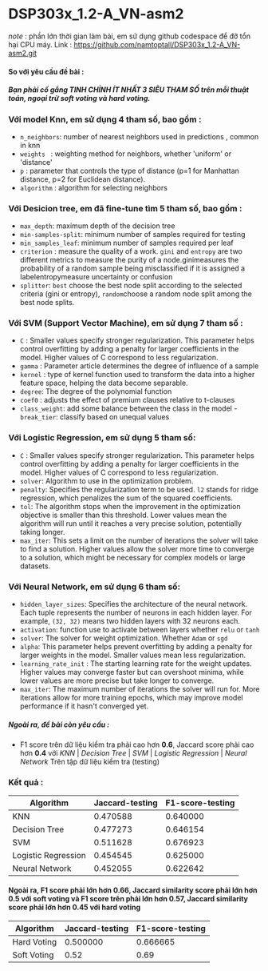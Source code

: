 # DSP303x_1.2-A_VN-asm2
*note* : phần lớn thời gian làm bài, em sử dụng github codespace để đỡ tổn hại CPU máy. 
Link : https://github.com/namtoptall/DSP303x_1.2-A_VN-asm2.git
#### So với yêu cầu đề bài : 
##### Bạn phải cố gắng TINH CHỈNH ÍT NHẤT 3 SIÊU THAM SỐ trên mỗi thuật toán, ngoại trừ soft voting và hard voting.
### Với model Knn, em sử dụng 4 tham số, bao gồm : 
- ```n_neighbors```: number of nearest neighbors used in predictions , common in knn
- ```weights ``` : weighting method for neighbors, whether 'uniform' or 'distance'
- ``` p ``` : parameter that controls the type of distance (p=1 for Manhattan distance, p=2 for Euclidean distance).
- ```algorithm``` : algorithm for selecting neighbors
### Với Desicion tree, em đã fine-tune tìm 5 tham số, bao gồm : 
- ```max_depth```: maximum depth of the decision tree
- ```min-samples-split```: minimum number of samples required for testing 
- ```min_samples_leaf```: minimum number of samples required per leaf 
- ```criterion``` : measure the quality of a work. ```gini``` and ```entropy``` are two different metrics to measure the purity of a node.ginimeasures the probability of a random sample being misclassified if it is assigned a labelentropymeasure uncertainty or confusion
- ```splitter```:  ```best``` choose the best node split according to the selected criteria (gini or entropy), ```random```choose a random node split among the best node splits. 
### Với SVM (Support Vector Machine), em sử dụng 7 tham số : 
- ```C``` : Smaller values specify stronger regularization. This parameter helps control overfitting by adding a penalty for larger coefficients in the model. Higher values of C correspond to less regularization.
- ```gamma``` : Parameter article determines the degree of influence of a sample 
- ```kernel``` : type of kernel function used to transform the data into a higher feature space, helping the data become separable.
- ```degree```: The degree of the polynomial function
- ```coef0``` : adjusts the effect of premium clauses relative to t-clauses
- ```class_weight```: add some balance between the class in the model 
-```break_tier```: classify based on unequal values
### Với Logistic Regression, em sử dụng 5 tham số: 
- ```C``` : Smaller values specify stronger regularization. This parameter helps control overfitting by adding a penalty for larger coefficients in the model. Higher values of C correspond to less regularization.
- ```solver```: Algorithm to use in the optimization problem.
- ```penalty```: Specifies the regularization term to be used. ```l2``` stands for ridge regression, which penalizes the sum of the squared coefficients.
- ```tol```: The algorithm stops when the improvement in the optimization objective is smaller than this threshold. Lower values mean the algorithm will run until it reaches a very precise solution, potentially taking longer.
- ```max_iter```: This sets a limit on the number of iterations the solver will take to find a solution. Higher values allow the solver more time to converge to a solution, which might be necessary for complex models or large datasets.
### Với Neural Network, em sử dụng 6 tham số: 
- ```hidden_layer_sizes```: Specifies the architecture of the neural network. Each tuple represents the number of neurons in each hidden layer. For example, `(32, 32)` means two hidden layers with 32 neurons each. 
- ```activation```: function use to activate between layers whether ```relu``` or ```tanh``` 
- ```solver```: The solver for weight optimization. Whether ```Adam``` or ```sgd```
- ```alpha```: This parameter helps prevent overfitting by adding a penalty for larger weights in the model. Smaller values mean less regularization.
- ```learning_rate_init``` : The starting learning rate for the weight updates. Higher values may converge faster but can overshoot minima, while lower values are more precise but take longer to converge.
- ```max_iter```: The maximum number of iterations the solver will run for. More iterations allow for more training epochs, which may improve model performance if it hasn't converged yet.
##### Ngoài ra, đề bài còn yêu cầu : 
- F1 score trên dữ liệu kiểm tra phải cao hơn **0.6**, Jaccard score phải cao hơn **0.4** với *KNN* | *Decision Tree* | *SVM* | *Logistic Regression* | *Neural Network* Trên tập dữ liệu kiểm tra (testing)
### Kết quả : 
| Algorithm |Jaccard-testing | F1-score-testing |
|-----------|----------------|------------------|
| KNN | 0.470588 |  0.640000 |
| Decision Tree | 0.477273 |  0.646154 |
| SVM | 0.511628 | 0.676923 |
| Logistic Regression| 0.454545 |  0.625000 |   
| Neural Network| 0.452055 | 0.622642 |
#### Ngoài ra, F1 score phải lớn hơn **0.66**, Jaccard similarity score phải lớn hơn **0.5** với soft voting và F1 score trên phải lớn hơn **0.57**, Jaccard similarity score phải lớn hơn **0.45** với hard voting 
| Algorithm |Jaccard-testing | F1-score-testing |
|-----------|----------------|------------------|
| Hard Voting | 0.500000 | 0.666665 |
| Soft Voting | 0.52 | 0.69 |
